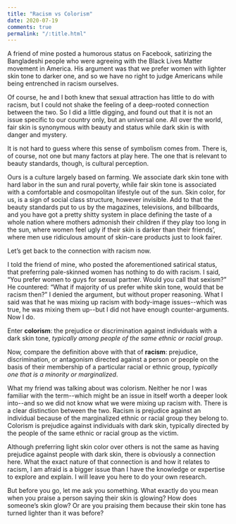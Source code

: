 ```yaml
---
title: "Racism vs Colorism"
date: 2020-07-19
comments: true
permalink: "/:title.html"
---
```


A friend of mine posted a humorous status on Facebook, satirizing the
Bangladeshi people who were agreeing with the Black Lives Matter
movement in America. His argument was that we prefer women with
lighter skin tone to darker one, and so we have no right to judge
Americans while being entrenched in racism ourselves.

Of course, he and I both knew that sexual attraction has little to do
with racism, but I could not shake the feeling of a deep-rooted
connection between the two. So I did a little digging, and found out
that it is not an issue specific to our country only, but an universal
one. All over the world, fair skin is synonymous with beauty and
status while dark skin is with danger and mystery.

It is not hard to guess where this sense of symbolism comes from.
There is, of course, not one but many factors at play here. The one
that is relevant to beauty standards, though, is cultural perception.

Ours is a culture largely based on farming. We associate dark skin
tone with hard labor in the sun and rural poverty, while fair skin
tone is associated with a comfortable and cosmopolitan lifestyle out
of the sun. Skin color, for us, is a sign of social class structure,
however invisible. Add to that the beauty standards put to us by the
magazines, televisions, and billboards, and you have got a pretty
shitty system in place defining the taste of a whole nation where
mothers admonish their children if they play too long in the sun,
where women feel ugly if their skin is darker than their friends’,
where men use ridiculous amount of skin-care products just to look
fairer.

Let’s get back to the connection with racism now.

I told the friend of mine, who posted the aforementioned satirical
status, that preferring pale-skinned women has nothing to do with
racism. I said, “You prefer women to guys for sexual partner. Would
you call that sexism?” He countered: “What if majority of us prefer
white skin tone, would that be racism then?” I denied the argument,
but without proper reasoning. What I said was that he was mixing up
racism with body-image issues--which was true, he was mixing them
up--but I did not have enough counter-arguments. Now I do.

Enter **colorism**: the prejudice or discrimination against
individuals with a dark skin tone, *typically among people of the same
ethnic or racial group*.

Now, compare the definition above with that of **racism**: prejudice,
discrimination, or antagonism directed against a person or people on
the basis of their membership of a particular racial or ethnic group,
*typically one that is a minority or marginalized*.

What my friend was talking about was colorism. Neither he nor I was
familiar with the term--which might be an issue in itself worth a
deeper look into--and so we did not know what we were mixing up racism
with. There is a clear distinction between the two. Racism is
prejudice against an individual because of the marginalized ethnic or
racial group they belong to. Colorism is prejudice against individuals
with dark skin, typically directed by the people of the same ethnic or
racial group as the victim.

Although preferring light skin color over others is not the same as
having prejudice against people with dark skin, there is obviously a
connection here. What the exact nature of that connection is and how
it relates to racism, I am afraid is a bigger issue than I have the
knowledge or expertise to explore and explain. I will leave you here
to do your own research.

But before you go, let me ask you something. What exactly do you mean
when you praise a person saying their skin is glowing? How does
someone’s skin glow? Or are you praising them because their skin tone
has turned lighter than it was before?
